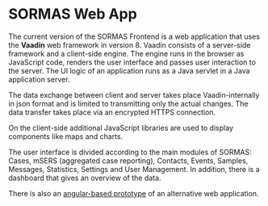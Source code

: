 # SORMAS Web App

The current version of the SORMAS Frontend is a web application that uses the **Vaadin** web framework in version 8.
Vaadin consists of a server-side framework and a client-side engine.
The engine runs in the browser as JavaScript code, renders the user interface and passes user interaction to the server.
The UI logic of an application runs as a Java servlet in a Java application server.

The data exchange between client and server takes place Vaadin-internally in json format and is limited to transmitting only the actual changes.
The data transfer takes place via an encrypted HTTPS connection.

On the client-side additional JavaScript libraries are used to display components like maps and charts.

The user interface is divided according to the main modules of SORMAS:
Cases, mSERS (aggregated case reporting), Contacts, Events, Samples, Messages, Statistics, Settings and User Management.
In addition, there is a dashboard that gives an overview of the data.


There is also an [angular-based prototype](https://github.com/sormas-foundation/SORMAS-Angular) of an alternative web application.

